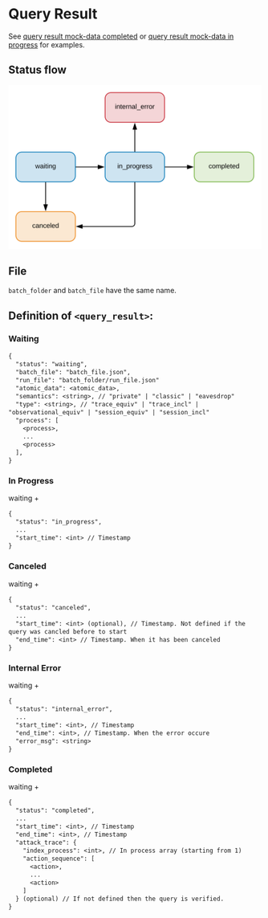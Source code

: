 # Query Result

See [query result mock-data completed](../../mock-data/run/query_completed.json) or
[query result mock-data in progress](../../mock-data/run/query_in_progress.json) for examples.

## Status flow

![Status flow](../flows/result_status.svg)

## File

`batch_folder` and `batch_file` have the same name.

## Definition of `<query_result>`:

### Waiting

```
{
  "status": "waiting",
  "batch_file": "batch_file.json",
  "run_file": "batch_folder/run_file.json"
  "atomic_data": <atomic_data>,
  "semantics": <string>, // "private" | "classic" | "eavesdrop"
  "type": <string>, // "trace_equiv" | "trace_incl" | "observational_equiv" | "session_equiv" | "session_incl"
  "process": [
    <process>,
    ...
    <process>
  ],
}
```

### In Progress

waiting +
```
{
  "status": "in_progress",
  ...
  "start_time": <int> // Timestamp
}
```

### Canceled

waiting +
```
{
  "status": "canceled",
  ...
  "start_time": <int> (optional), // Timestamp. Not defined if the query was cancled before to start 
  "end_time": <int> // Timestamp. When it has been canceled
}
```

### Internal Error

waiting +
```
{
  "status": "internal_error",
  ...
  "start_time": <int>, // Timestamp
  "end_time": <int>, // Timestamp. When the error occure
  "error_msg": <string>
}
```

### Completed

waiting +
```
{
  "status": "completed",
  ...
  "start_time": <int>, // Timestamp
  "end_time": <int>, // Timestamp
  "attack_trace": {
    "index_process": <int>, // In process array (starting from 1)
    "action_sequence": [
      <action>,
      ...
      <action>
    ]
  } (optional) // If not defined then the query is verified.
}
```
